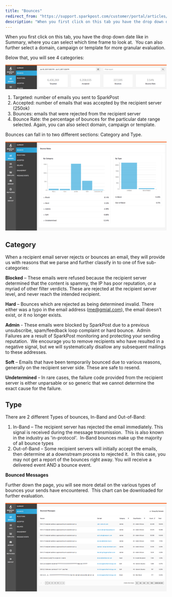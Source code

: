 ```yaml
---
title: "Bounces"
redirect_from: "https://support.sparkpost.com/customer/portal/articles/2035563-bounces"
description: "When you first click on this tab you have the drop down date like in Summary where you can select which time frame to look at You can also further select a domain campaign or template for more granular evaluation Below that you will see 4 categories Targeted number of..."
---
```


When you first click on this tab, you have the drop down date like in Summary, where you can select which time frame to look at.  You can also further select a domain, campaign or template for more granular evaluation.

Below that, you will see 4 categories:

![](media/bounces/bounces1_original.jpg)

1. Targeted: number of emails you sent to SparkPost
1. Accepted: number of emails that was accepted by the recipient server  (250ok)
1. Bounces: emails that were rejected from the recipient server 
1. Bounce Rate: the percentage of bounces for the particular date range selected. Again, you can also select domain, campaign or template.  

Bounces can fall in to two different sections: Category and Type.

![](media/bounces/bounce2_original.jpg)

## Category

When a recipient email server rejects or bounces an email, they will provide us with reasons that we parse and further classify in to one of five sub-categories:

**Blocked** – These emails were refused because the recipient server determined that the content is spammy, the IP has poor reputation, or a myriad of other filter verdicts. These are rejected at the recipient server level, and never reach the intended recipient.

**Hard** – Bounces which are rejected as being determined invalid. There either was a typo in the email address (me@gmial.com), the email doesn’t exist, or it no longer exists.

**Admin** - These emails were blocked by SparkPost due to a previous unsubscribe, spam/feedback loop complaint or hard bounce.  Admin Failures are a result of SparkPost monitoring and protecting your sending reputation.  We encourage you to remove recipients who have resulted in a negative signal, but we will systematically disallow any subsequent mailings to these addresses.

**Soft** – Emails that have been temporarily bounced due to various reasons, generally on the recipient server side. These are safe to resend.

**Undetermined** – In rare cases, the failure code provided from the recipient server is either unparsable or so generic that we cannot determine the exact cause for the failure. 

## Type

There are 2 different Types of bounces, In-Band and Out-of-Band:

1. In-Band – The recipient server has rejected the email immediately. This signal is received during the message transmission.  This is also known in the industry as 'in-protocol'.  In-Band bounces make up the majority of all bounce types
1. Out-of-Band – Some recipient servers will initially accept the emails, then determine at a downstream process to rejected it.  In this case, you may not get a report of the bounces right away. You will receive a delivered event AND a bounce event. 

**Bounced Messages**

Further down the page, you will see more detail on the various types of bounces your sends have encountered.  This chart can be downloaded for further evaluation.  

![](media/bounces/bounce3_original.jpg)